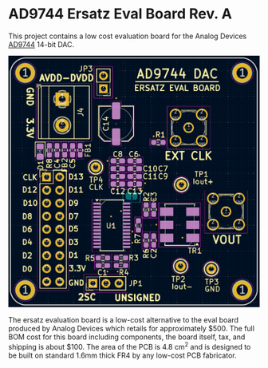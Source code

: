 # AD9744 Ersatz Eval Board Rev. A
This project contains a low cost evaluation board for the Analog Devices [AD9744](https://www.analog.com/media/en/technical-documentation/data-sheets/AD9744.pdf) 14-bit DAC.

![Layout](https://github.com/DarkArtLabs/AD9744-Ersatz-Eval-Board-Rev.-A/blob/main/Pictures/Layout.png)

The ersatz evaluation board is a low-cost alternative to the eval board produced by Analog Devices which retails for approximately $500. The full BOM cost for this board including components, the board itself, tax, and shipping is about $100. The area of the PCB is 4.8 cm<sup>2</sup> and is designed to be built on standard 1.6mm thick FR4 by any low-cost PCB fabricator.
